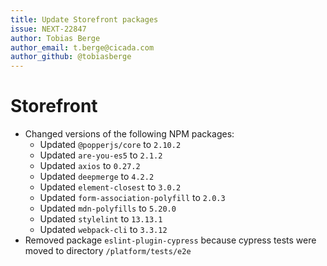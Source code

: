 ```yaml
---
title: Update Storefront packages
issue: NEXT-22847
author: Tobias Berge
author_email: t.berge@cicada.com
author_github: @tobiasberge
---
```

# Storefront
* Changed versions of the following NPM packages:
    * Updated `@popperjs/core` to `2.10.2`
    * Updated `are-you-es5` to `2.1.2`
    * Updated `axios` to `0.27.2`
    * Updated `deepmerge` to `4.2.2`
    * Updated `element-closest` to `3.0.2`
    * Updated `form-association-polyfill` to `2.0.3`
    * Updated `mdn-polyfills` to `5.20.0`
    * Updated `stylelint` to `13.13.1`
    * Updated `webpack-cli` to `3.3.12`
* Removed package `eslint-plugin-cypress` because cypress tests were moved to directory `/platform/tests/e2e`
